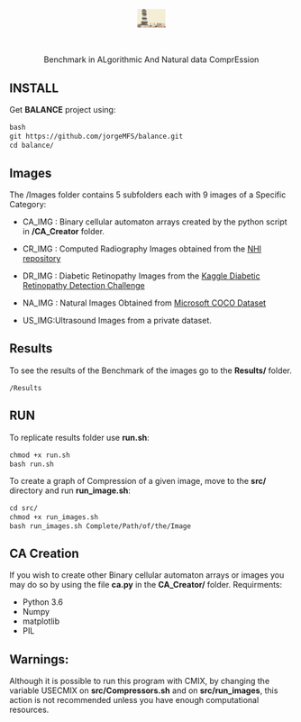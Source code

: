 <p align="center">
<img src="icons/logo.pdf" alt="Balance" width="50" border="0" /></p>
<br>
<p align="center">
Benchmark in ALgorithmic And Natural data ComprEssion
</p>

## INSTALL
Get **BALANCE** project using:

```
bash
git https://github.com/jorgeMFS/balance.git
cd balance/
```

## Images

The /Images folder contains 5 subfolders each with 9 images of a Specific Category:

* CA_IMG : Binary cellular automaton arrays created by the python script in **/CA_Creator** folder.

* CR_IMG : Computed Radiography Images obtained from the [NHI repository](https://www.kaggle.com/nih-chest-xrays/data)

* DR_IMG : Diabetic Retinopathy Images from the [Kaggle Diabetic Retinopathy Detection Challenge](https://www.kaggle.com/c/diabetic-retinopathy-detection)

* NA_IMG : Natural Images Obtained from [Microsoft COCO Dataset](http://cocodataset.org/#download)

* US_IMG:Ultrasound Images from a private dataset.

## Results
To see the results of the Benchmark of the images go to the **Results/** folder.
```
/Results
```
## RUN
To replicate results folder use **run.sh**:

```
chmod +x run.sh
bash run.sh
```

To create a graph of Compression of a given image, move to the **src/** directory and run **run_image.sh**:

```
cd src/
chmod +x run_images.sh
bash run_images.sh Complete/Path/of/the/Image
```

## CA Creation

If you wish to create other Binary cellular automaton arrays or images you may do so by using the file **ca.py** in the **CA_Creator/** folder.
Requirments:

- Python 3.6
- Numpy
- matplotlib
- PIL

## Warnings:
Although it is possible to run this program with CMIX, by changing the variable USECMIX on **src/Compressors.sh** and on **src/run_images**, this action is not recommended unless you have enough computational resources.
